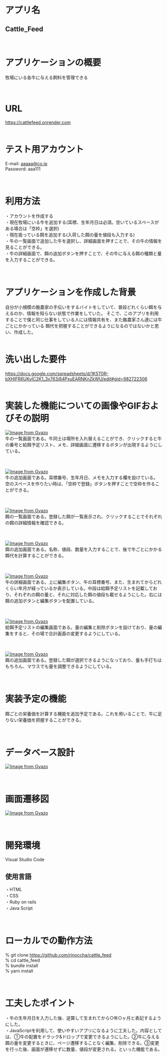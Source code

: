 # アプリ名  
## Cattle_Feed
  
<br>  

# アプリケーションの概要
牧場にいる各牛に与える飼料を管理できる  
<br><br>

# URL  
https://cattlefeed.onrender.com
<br><br>

# テスト用アカウント  
E-mail: aaaaa@co.jp  
Password: aaa111  
  <br><br>  

# 利用方法  
・アカウントを作成する  
・現在牧場にいる牛を追加する(耳標、生年月日は必須。空いているスペースがある場合は「空枠」を選択)  
・現在扱っている餌を追加する(入荷した餌の量を値段も入力する)  
・牛の一覧画面で追加した牛を選択し、詳細画面を押すことで、その牛の情報を見ることができる。  
・牛の詳細画面で、餌の追加ボタンを押すことで、その牛に与える餌の種類と量を入力することができる。  
  <br><br>

# アプリケーションを作成した背景  
自分が小規模の酪農家の手伝いをするバイトをしていて、普段どれくらい餌を与えるのか、情報を知らない状態で作業をしていた。
そこで、このアプリを利用することで僕と同じ仕事をしている人には情報共有を、また酪農家さん達には牛ごとにかかっている
餌代を把握することができるようになるのではないかと思い、作成した。  <br><br>
  
# 洗い出した要件  
https://docs.google.com/spreadsheets/d/1K5T0R-bXHIFR6UKvlC2K1_3x763j84PxuEARNKnZkWU/edit#gid=982722306  <br><br>
  
# 実装した機能についての画像やGIFおよびその説明  <br>

[![Image from Gyazo](https://i.gyazo.com/b4170842b5b5da18480e23b71f6c8367.gif)](https://gyazo.com/b4170842b5b5da18480e23b71f6c8367)  
牛の一覧画面である。牛同士は場所を入れ替えることができ、クリックすると牛の番号と給餌予定リスト、メモ、詳細画面に遷移するボタンが出現するようにしている。  
<br><br>

  [![Image from Gyazo](https://i.gyazo.com/e3daa0d583d042f371f0b6a1e62a8c05.png)](https://gyazo.com/e3daa0d583d042f371f0b6a1e62a8c05)  
  牛の追加画面である。耳標番号、生年月日、メモを入力する欄を設けている。
  空のスペースを作りたい時は、「空枠で登録」ボタンを押すことで空枠を作ることができる。  
  <br><br>

  [![Image from Gyazo](https://i.gyazo.com/8034c0cf5b2d66a4b3f053a05ceb4fd6.png)](https://gyazo.com/8034c0cf5b2d66a4b3f053a05ceb4fd6)  
  餌の一覧画面である。登録した餌が一覧表示され、クリックすることでそれぞれの餌の詳細情報を確認できる。  
  <br><br>

  [![Image from Gyazo](https://i.gyazo.com/fd7f76239ee87c41b4554180d2280012.png)](https://gyazo.com/fd7f76239ee87c41b4554180d2280012)  
  餌の追加画面である。名称、値段、数量を入力することで、後で牛ごとにかかる餌代を計算することができる。  
  <br><br>


  [![Image from Gyazo](https://i.gyazo.com/d70134a7d12a649966e1240ffe6bd516.png)](https://gyazo.com/d70134a7d12a649966e1240ffe6bd516)  
  牛の詳細画面である。上に編集ボタン、牛の耳標番号、また、生まれてからどれくらい年月が経っているか表示している。中段は給餌予定リストを記載しており、それぞれの餌の量と、それに対応した餌の値段も載せるようにした。右には餌の追加ボタンと編集ボタンを配置している。  
  <br><br>


  [![Image from Gyazo](https://i.gyazo.com/da3b9814553bf4659d5b381e4f70a0be.gif)](https://gyazo.com/da3b9814553bf4659d5b381e4f70a0be)  
  給餌予定リストの編集画面である。量の編集と削除ボタンを設けており、量の編集をすると、その場で合計画面の変更するようにしている。  
  <br><br>


  [![Image from Gyazo](https://i.gyazo.com/11635e9a3691edd04357fc448b75d935.gif)](https://gyazo.com/11635e9a3691edd04357fc448b75d935)  
  餌の追加画面である。登録した餌が選択できるようになっており、量も手打ちはもちろん、マウスでも量を調整できるようにしている。  
  <br><br>

# 実装予定の機能  
餌ごとの栄養価を計算する機能を追加予定である。これを用いることで、牛に足りない栄養価を把握することができる。  
<br><br>

# データベース設計  
[![Image from Gyazo](https://i.gyazo.com/5d7a110815924741bcca811144a4fc42.png)](https://gyazo.com/5d7a110815924741bcca811144a4fc42)  
<br><br>


# 画面遷移図
[![Image from Gyazo](https://i.gyazo.com/2cb64c52ecc29779b301e80471e35124.png)](https://gyazo.com/2cb64c52ecc29779b301e80471e35124)  
<br><br>


# 開発環境  
Visual Studio Code  


## 使用言語  
・HTML  
・CSS  
・Ruby on rails  
・Java Script  
<br><br>

# ローカルでの動作方法  
% git clone https://github.com/rinoccha/cattle_feed  
% cd cattle_feed  
% bundle install  
% yarn install  
<br><br>
  
# 工夫したポイント  
・牛の生年月日を入力した後、逆算して生まれてから○年○ヶ月と表記するようにした。  
・JavaScriptを利用して、使いやすいアプリになるように工夫した。内容としては、①牛の配置をドラック&ドロップで変更できるようにした。②牛に与える餌の量を変更するときに、ページ遷移することなく編集、削除できる。③変更を行った後、画面が遷移せずに数量、値段が変更される。といった機能である。
